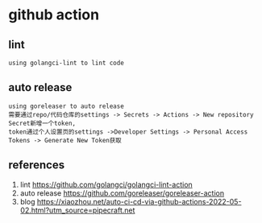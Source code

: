 # github action

## lint

    using golangci-lint to lint code

## auto release

    using goreleaser to auto release
    需要通过repo/代码仓库的settings -> Secrets -> Actions -> New repository Secret新增一个token,
    token通过个人设置页的settings ->Developer Settings -> Personal Access Tokens -> Generate New Token获取

## references

1. lint <https://github.com/golangci/golangci-lint-action>
2. auto release <https://github.com/goreleaser/goreleaser-action>
3. blog <https://xiaozhou.net/auto-ci-cd-via-github-actions-2022-05-02.html?utm_source=pipecraft.net>
